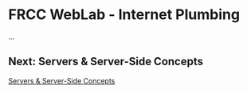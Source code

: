 # FRCC WebLab - Internet Plumbing

...

## Next: Servers & Server-Side Concepts

[Servers & Server-Side Concepts](?md=/course-content/module1/servers_and_server-side_concepts.md)


